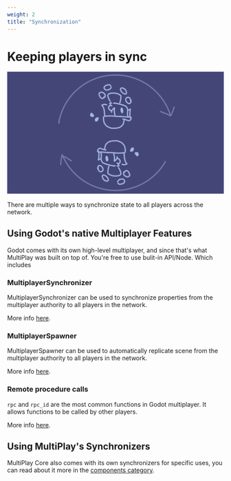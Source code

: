 ```yaml
---
weight: 2
title: "Synchronization"
---
```


# Keeping players in sync

![Banner](assets/banner.png)

There are multiple ways to synchronize state to all players across the network.

## Using Godot's native Multiplayer Features

Godot comes with its own high-level multiplayer, and since that's what MultiPlay was built on top of. You're free to use bulit-in API/Node. Which includes

### MultiplayerSynchronizer

MultiplayerSynchronizer can be used to synchronize properties from the multiplayer authority to all players in the network.

More info [here](https://docs.godotengine.org/en/stable/classes/class_multiplayersynchronizer.html).

### MultiplayerSpawner

MultiplayerSpawner can be used to automatically replicate scene from the multiplayer authority to all players in the network.

More info [here](https://docs.godotengine.org/en/stable/classes/class_multiplayerspawner.html).

### Remote procedure calls

`rpc` and `rpc_id` are the most common functions in Godot multiplayer. It allows functions to be called by other players.

More info [here](https://docs.godotengine.org/en/stable/tutorials/networking/high_level_multiplayer.html#remote-procedure-calls).

## Using MultiPlay's Synchronizers

MultiPlay Core also comes with its own synchronizers for specific uses, you can read about it more in the [components category](/docs/manual/components/anim-sync).